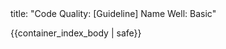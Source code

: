 <frontmatter>
title: "Code Quality: [Guideline] Name Well: Basic"
</frontmatter>

{{container_index_body | safe}}

